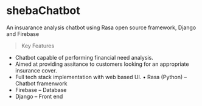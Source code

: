 # shebaChatbot
 An insuarance analysis chatbot using Rasa open source framework, Django and Firebase
 
 >Key Features
<ul>
<li>
Chatbot capable of performing financial need analysis.
</li>
<li>
Aimed at providing assitance to customers looking for an appropriate insurance cover. 
</li>
<li>
Full tech stack implementation with web based UI. • Rasa (Python) – Chatbot framenwork 
</li>
 <li>
Firebase – Database
</li>
 <li>
Django – Front end
</li>
